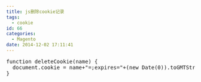 ```yaml
---
title: js删除cookie记录
tags:
  - cookie
id: 66
categories:
  - Magento
date: 2014-12-02 17:11:41
---
```


 
<pre class="lang:js decode:true " >function deleteCookie(name) {
  document.cookie = name+"=;expires="+(new Date(0)).toGMTString();
}</pre> 